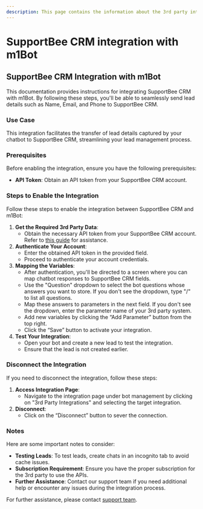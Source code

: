 ```yaml
---
description: This page contains the information about the 3rd party integrations.
---
```


# SupportBee CRM integration with m1Bot

## SupportBee CRM Integration with m1Bot

This documentation provides instructions for integrating SupportBee CRM with m1Bot. By following these steps, you'll be able to seamlessly send lead details such as Name, Email, and Phone to SupportBee CRM.

### Use Case

This integration facilitates the transfer of lead details captured by your chatbot to SupportBee CRM, streamlining your lead management process.

### Prerequisites

Before enabling the integration, ensure you have the following prerequisites:

* **API Token**: Obtain an API token from your SupportBee CRM account.

### Steps to Enable the Integration

Follow these steps to enable the integration between SupportBee CRM and m1Bot:

1. **Get the Required 3rd Party Data**:
   * Obtain the necessary API token from your SupportBee CRM account. Refer to [this guide](https://help-desk-migration.com/help/can-find-api-token-supportbee/) for assistance.
2. **Authenticate Your Account**:
   * Enter the obtained API token in the provided field.
   * Proceed to authenticate your account credentials.
3. **Mapping the Variables**:
   * After authentication, you'll be directed to a screen where you can map chatbot responses to SupportBee CRM fields.
   * Use the "Question" dropdown to select the bot questions whose answers you want to store. If you don't see the dropdown, type "/" to list all questions.
   * Map these answers to parameters in the next field. If you don't see the dropdown, enter the parameter name of your 3rd party system.
   * Add new variables by clicking the “Add Parameter” button from the top right.
   * Click the “Save” button to activate your integration.
4. **Test Your Integration**:
   * Open your bot and create a new lead to test the integration.
   * Ensure that the lead is not created earlier.

### Disconnect the Integration

If you need to disconnect the integration, follow these steps:

1. **Access Integration Page**:
   * Navigate to the integration page under bot management by clicking on "3rd Party Integrations" and selecting the target integration.
2. **Disconnect**:
   * Click on the “Disconnect” button to sever the connection.

### Notes

Here are some important notes to consider:

* **Testing Leads**: To test leads, create chats in an incognito tab to avoid cache issues.
* **Subscription Requirement**: Ensure you have the proper subscription for the 3rd party to use the APIs.
* **Further Assistance**: Contact our support team if you need additional help or encounter any issues during the integration process.

For further assistance, please contact [support team](mailto:m1bot.support@mark1.ai).
